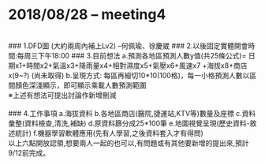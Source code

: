 # 2018/08/28 – meeting4
<br/>
### 1.DFD圖 (大約兩周內補上Lv2) –何佩瑜、徐慶崴
### 2.以後固定實體開會時間:每周三下午18:00
### 3.目前想法
  	a.預測各地區預測人數y值(共25條公式)=
    		日期x1+時間x2+氣溫x3+降雨量x4+相對濕度x5+氣壓x6+風速x7
    		+海拔x8+商店x(9~?) (尚未取得)
	b.呈現方式:
		每區再細切10*10(100格)，每一小格預測人數以區間顏色深淺顯示，即可顯示乘載人數預測範圍
<br/>
※上述有想法可提出討論作新增刪減<br/>
<br/>
### 4.工作事項
	a.海拔資料
	b.各地區商店(醫院,捷運站,KTV等)數量及座標
	c.資料彙整(資料檢查,清洗,補缺)
	d.原資料篩分成25*100筆
	e.地圖視覺呈現(歷史資料-敘述統計)
	f.機器學習軟體應用(先有人學習,之後資料套入才有得問)
</br>	
以上六點開放認領,想要兩人一起的也可以,有問題或有其他要新增的提出來,預計9/12前完成。
</br>

